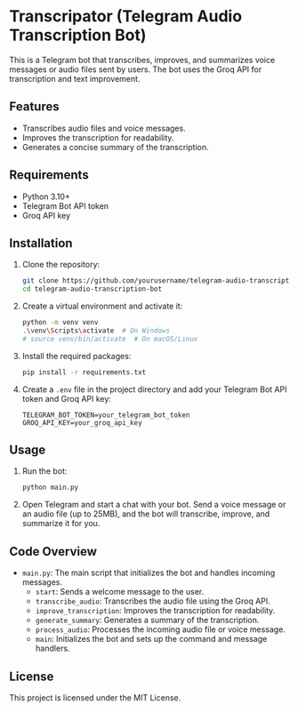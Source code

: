 # Transcripator (Telegram Audio Transcription Bot)

This is a Telegram bot that transcribes, improves, and summarizes voice messages or audio files sent by users. The bot uses the Groq API for transcription and text improvement.

## Features

- Transcribes audio files and voice messages.
- Improves the transcription for readability.
- Generates a concise summary of the transcription.

## Requirements

- Python 3.10+
- Telegram Bot API token
- Groq API key

## Installation

1. Clone the repository:

   ```sh
   git clone https://github.com/yourusername/telegram-audio-transcription-bot.git
   cd telegram-audio-transcription-bot
   ```

2. Create a virtual environment and activate it:

   ```sh
   python -m venv venv
   .\venv\Scripts\activate  # On Windows
   # source venv/bin/activate  # On macOS/Linux
   ```

3. Install the required packages:

   ```sh
   pip install -r requirements.txt
   ```

4. Create a `.env` file in the project directory and add your Telegram Bot API token and Groq API key:
   ```env
   TELEGRAM_BOT_TOKEN=your_telegram_bot_token
   GROQ_API_KEY=your_groq_api_key
   ```

## Usage

1. Run the bot:

   ```sh
   python main.py
   ```

2. Open Telegram and start a chat with your bot. Send a voice message or an audio file (up to 25MB), and the bot will transcribe, improve, and summarize it for you.

## Code Overview

- `main.py`: The main script that initializes the bot and handles incoming messages.
  - `start`: Sends a welcome message to the user.
  - `transcribe_audio`: Transcribes the audio file using the Groq API.
  - `improve_transcription`: Improves the transcription for readability.
  - `generate_summary`: Generates a summary of the transcription.
  - `process_audio`: Processes the incoming audio file or voice message.
  - `main`: Initializes the bot and sets up the command and message handlers.

## License

This project is licensed under the MIT License.
